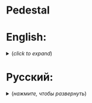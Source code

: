 # Pedestal

# English: 
<details>
<summary> <b></b> (<i>click to expand</i>)</summary>

## Stand for things with backlight and rotation

Video on YouTube: https://youtu.be/cd8HgQr4loQ

### Features:
- Different operating modes;<details>
  <summary> <b></b> (<i>click to expand</i>)</summary>

  #### Backlight operation modes:
  - One color;
  <details><summary> <b></b> (<i>click to expand</i>)</summary>
  
  ![один цвет](https://user-images.githubusercontent.com/80697141/227638143-9e3a5081-f24a-4871-b809-0f7fe94cda16.png) 
  </details>
  - Graduation;
  <details><summary> <b></b> (<i>click to expand</i>)</summary>
  
  ![градация](https://user-images.githubusercontent.com/80697141/227640291-9695e472-f2fd-4e54-ad62-7f6b8ba20df6.png)
  </details>
  - Random;
  <details><summary> <b></b> (<i>click to expand</i>)</summary>
  
  ![рандом](https://user-images.githubusercontent.com/80697141/227641280-4c4ee593-9d20-4e6e-aa0d-7509cc02f024.png)
  </details>
  - Manual;
  <details><summary> <b></b> (<i>click to expand</i>)</summary>
  
  ![ручной](https://user-images.githubusercontent.com/80697141/227641600-be39dd3a-42d3-4816-aaf4-b3ddf798cf71.png)
  </details>
  - Train;
  <details><summary> <b></b> (<i>click to expand</i>)</summary>
  
  ![поезд](https://user-images.githubusercontent.com/80697141/227641842-4468060a-e50c-4ac6-98ae-4e1ca0ce065f.png)
  </details>

- Support RGB LEDs;
- Support for table rotation using a stepper motor;
- Remote control via WIFI;

### Component base:
- Controller - ESP 32;
- Ring of address LEDs - WS2812;
- Step-down converter - mini360 [3.3V];
- Boost converter - MT3608 [12V];
- Stepper motor - EM-463;
- Stepper motor driver - DRV8825.

<details>
  <summary> <b>Connecting components</b> (<i>click to expand</i>)</summary>
  
- RGB LEDs:
  Contact name| I/O port
  --- | ---
  DI | 27
  
- DRV8825:
  Contact name| I/O port
  --- | ---
  M0 | 17
  M1 | 5
  M2 | 16
  STEP | 12
  RST | 25
  DIR | 26
  
  <details>
  <summary> <b>Scheme</b> (<i>click to expand</i>)</summary>
  
  soon
  </details>
</details>

### Used libraries:
- Hugo kernel:
  - micropython-nanoweb: https://github.com/hugokernel/micropython-nanoweb

### Notes:
- Development was carried out in Thonny IDE V3.3.13;
- Performance tested on: "MicroPython v 1.19.1 on 2022-06-18; ESP 32 module with ESP 32";
- You can not add a stepper motor to your pedestal, as this will require modification of the model for your engine, as well as create additional costs.

### Creators:
- Author of the idea: Nikita;
- Author of the design and code: Denis.
</details>

</details>

# Русский: 
<details>
<summary> <b></b> (<i>нажмите, чтобы развернуть</i>)</summary>

## Подставка под вещи с подсветкой и вращением.

Ролик на YouTube: https://youtu.be/cd8HgQr4loQ

### Особенности:
- Разные режимы работы;<details>
  <summary> <b></b> (<i>нажмите, чтобы развернуть</i>)</summary>

  #### Режимы работы подсветки:
  - One color - Определённый цвет;
  <details><summary> <b></b> (<i>нажмите, чтобы развернуть</i>)</summary>
  
  ![один цвет](https://user-images.githubusercontent.com/80697141/227638143-9e3a5081-f24a-4871-b809-0f7fe94cda16.png) 
  </details>
  - Graduation - Градация;
  <details><summary> <b></b> (<i>нажмите, чтобы развернуть</i>)</summary>
  
  ![градация](https://user-images.githubusercontent.com/80697141/227640291-9695e472-f2fd-4e54-ad62-7f6b8ba20df6.png)
  </details>
  - Random - Рандомные светодиоды;
  <details><summary> <b></b> (<i>нажмите, чтобы развернуть</i>)</summary>
  
  ![рандом](https://user-images.githubusercontent.com/80697141/227641280-4c4ee593-9d20-4e6e-aa0d-7509cc02f024.png)
  </details>
  - Manual - Ручной;
  <details><summary> <b></b> (<i>нажмите, чтобы развернуть</i>)</summary>
  
  ![ручной](https://user-images.githubusercontent.com/80697141/227641600-be39dd3a-42d3-4816-aaf4-b3ddf798cf71.png)
  </details>
  - Train - Поезд;
  <details><summary> <b></b> (<i>нажмите, чтобы развернуть</i>)</summary>
  
  ![поезд](https://user-images.githubusercontent.com/80697141/227641842-4468060a-e50c-4ac6-98ae-4e1ca0ce065f.png)
  </details>
- Поддержка RGB светодиодов;
- Поддержка вращения стола при помощи шагового двигателя;
- Удалённое управление при помощи WIFI;

### Компонентная база:
- Контроллер - ESP32;
- Кольцо адресных светодиодов - WS2812;
- Понижающий преобразователь - mini360 [в 3.3V];
- Повышающий преобразователь - MT3608 [в 12V];
- Шаговый двигатель - EM-463;
- Драйвер для шагового двигателя - DRV8825.
<details>
  <summary> <b>Подключение компонентов</b> (<i>нажмите, чтобы развернуть</i>)</summary>
  
- RGB LEDs:
  Название контакта| I/O порт
  --- | ---
  DI | 27
  
- DRV8825:
  Название контакта| I/O порт
  --- | ---
  M0 | 17
  M1 | 5
  M2 | 16
  STEP | 12
  RST | 25
  DIR | 26
  
  <details>
  <summary> <b>Схема</b> (<i>нажмите, чтобы развернуть</i>)</summary>
  
  soon
  </details>
</details>

### Используемые библиотеки:
- Hugokernel:
  - micropython-nanoweb: https://github.com/hugokernel/micropython-nanoweb

### Примечания:
  - Разработка велась в Thonny IDE V3.3.13;
  - Работоспособность проверена на: "MicroPython v1.19.1 on 2022-06-18; ESP32 module with ESP32";
  - Вы можете не добавлять в свой пьедестал шаговый мотор, поскольку это потребует модификации модели под ваш двигатель, а так же создаст дополнительные расходы.

 ### Создатели:
 - Автор идеи: Никита;
 - Автор дизайна и кода: Денис.
</details>
